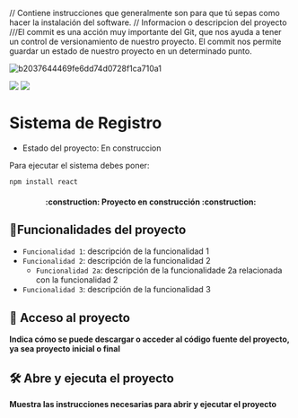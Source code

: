 // Contiene instrucciones que generalmente son para que tú sepas como hacer la instalación del software.
// Informacion o descripcion del  proyecto
///El commit es una acción muy importante del Git, que nos ayuda a tener un control de versionamiento de nuestro proyecto. El commit nos permite guardar un estado de nuestro proyecto en un determinado punto.

![b2037644469fe6dd74d0728f1ca710a1](https://github.com/user-attachments/assets/03b04226-d742-4049-bd8e-55ea882935ba)
   <p align="left">
   <img src="https://img.shields.io/badge/STATUS-EN%20DESAROLLO-green">
    <img src="https://img.shields.io/github/stars/camilafernanda?style=social">
   </p>

<h1>Sistema de Registro </h1>

  - Estado del proyecto: En construccion

Para ejecutar el sistema debes poner:

```npm install react```

<h4 align="center">
:construction: Proyecto en construcción :construction:
</h4>

## :hammer:Funcionalidades del proyecto

- `Funcionalidad 1`: descripción de la funcionalidad 1
- `Funcionalidad 2`: descripción de la funcionalidad 2
  - `Funcionalidad 2a`: descripción de la funcionalidade 2a relacionada con la funcionalidad 2
- `Funcionalidad 3`: descripción de la funcionalidad 3

## 📁 Acceso al proyecto

**Indica cómo se puede descargar o acceder al código fuente del proyecto, ya sea proyecto inicial o final**

## 🛠️ Abre y ejecuta el proyecto

**Muestra las instrucciones necesarias para abrir y ejecutar el proyecto**

